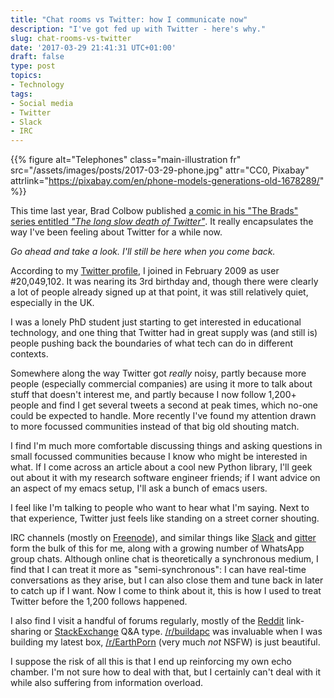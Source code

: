 ```yaml
---
title: "Chat rooms vs Twitter: how I communicate now"
description: "I've got fed up with Twitter - here's why."
slug: chat-rooms-vs-twitter
date: '2017-03-29 21:41:31 UTC+01:00'
draft: false
type: post
topics:
- Technology
tags:
- Social media
- Twitter
- Slack
- IRC
---
```


{{% figure alt="Telephones"
class="main-illustration fr"
src="/assets/images/posts/2017-03-29-phone.jpg"
attr="CC0, Pixabay"
attrlink="https://pixabay.com/en/phone-models-generations-old-1678289/" %}}

This time last year,
Brad Colbow published
[a comic in his "The Brads" series entitled *"The long slow death of Twitter"*][death].
It really encapsulates the way I've been feeling about Twitter for a while now.

*Go ahead and take a look.*
*I'll still be here when you come back.*

According to my [Twitter profile](https://mobile.twitter.com/jezcope),
I joined in February 2009 as user #20,049,102.
It was nearing its 3rd birthday and,
though there were clearly a lot of people already signed up at that point,
it was still relatively quiet, especially in the UK.

I was a lonely PhD student just starting to get interested in educational technology,
and one thing that Twitter had in great supply was (and still is)
people pushing back the boundaries of what tech can do in different contexts.

Somewhere along the way Twitter got *really* noisy,
partly because more people (especially commercial companies) are using it more
to talk about stuff that doesn't interest me,
and partly because I now follow 1,200+ people
and find I get several tweets a second at peak times,
which no-one could be expected to handle.
More recently I've found my attention drawn
to more focussed communities
instead of that big old shouting match.

I find I'm much more comfortable discussing things and asking questions
in small focussed communities
because I know who might be interested in what.
If I come across an article about a cool new Python library,
I'll geek out about it with my research software engineer friends;
if I want advice on an aspect of my emacs setup,
I'll ask a bunch of emacs users.

I feel like I'm talking to people who want to hear what I'm saying.
Next to that experience,
Twitter just feels like standing on a street corner shouting.

IRC channels (mostly on [Freenode][]), and similar things like [Slack][] and [gitter][]
form the bulk of this for me,
along with a growing number of WhatsApp group chats.
Although online chat is theoretically a synchronous medium,
I find that I can treat it more as "semi-synchronous":
I can have real-time conversations as they arise,
but I can also close them and tune back in later to catch up if I want.
Now I come to think about it, this is how I used to treat Twitter
before the 1,200 follows happened.

I also find I visit a handful of forums regularly,
mostly of the [Reddit][] link-sharing or [StackExchange][] Q&A type.
[/r/buildapc][] was invaluable when I was building my latest box,
[/r/EarthPorn][] (very much *not* NSFW) is just beautiful.

[death]: http://bradcolbow.com/archive/view/the_long_slow_death_of_twitter/
[Freenode]: http://freenode.net
[Slack]: http://slack.com
[gitter]: http://gitter.im
[Reddit]: https://reddit.com
[StackExchange]: https://stackexchange.com
[/r/buildapc]: https://reddit.com/r/buildapc
[/r/EarthPorn]: https://reddit.com/r/EarthPorn

I suppose the risk of all this is that
I end up reinforcing my own echo chamber.
I'm not sure how to deal with that,
but I certainly can't deal with it
while also suffering from information overload.
